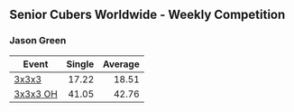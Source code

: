 ## Senior Cubers Worldwide - Weekly Competition
### Jason Green

| Event | Single | Average |
| -- | --: | --: |
| [3x3x3](jason_green/333.md) | 17.22 | 18.51 |
| [3x3x3 OH](jason_green/333oh.md) | 41.05 | 42.76 |

<!-- Global site tag (gtag.js) - Google Analytics -->
<script async src="https://www.googletagmanager.com/gtag/js?id=UA-86348435-3"></script>
<script>window.dataLayer = window.dataLayer || []; function gtag() {dataLayer.push(arguments);} gtag('js', new Date()); gtag('config', 'UA-86348435-3');</script>
